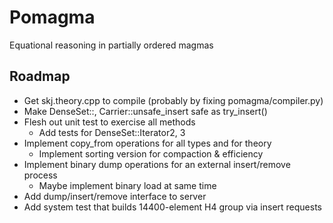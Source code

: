 Pomagma
=======

Equational reasoning in partially ordered magmas

Roadmap
-------

- Get skj.theory.cpp to compile (probably by fixing pomagma/compiler.py)
- Make DenseSet::, Carrier::unsafe_insert safe as try_insert()
- Flesh out unit test to exercise all methods
    - Add tests for DenseSet::Iterator2, 3
- Implement copy_from operations for all types and for theory
    - Implement sorting version for compaction & efficiency
- Implement binary dump operations for an external insert/remove process
    - Maybe implement binary load at same time
- Add dump/insert/remove interface to server
- Add system test that builds 14400-element H4 group via insert requests
